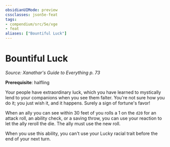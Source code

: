 ```yaml
---
obsidianUIMode: preview
cssclasses: json5e-feat
tags:
- compendium/src/5e/xge
- feat
aliases: ["Bountiful Luck"]
---
```

# Bountiful Luck
*Source: Xanathar's Guide to Everything p. 73*  

**Prerequisite**: halfling

Your people have extraordinary luck, which you have learned to mystically lend to your companions when you see them falter. You're not sure how you do it; you just wish it, and it happens. Surely a sign of fortune's favor!

When an ally you can see within 30 feet of you rolls a 1 on the `d20` for an attack roll, an ability check, or a saving throw, you can use your reaction to let the ally reroll the die. The ally must use the new roll.

When you use this ability, you can't use your Lucky racial trait before the end of your next turn.